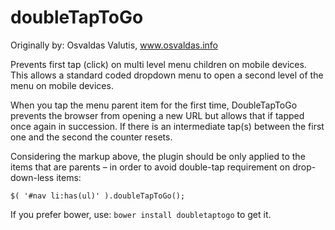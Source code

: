 doubleTapToGo
=============
Originally by: Osvaldas Valutis, www.osvaldas.info

Prevents first tap (click) on multi level menu children on mobile devices.  This allows a standard coded dropdown menu to open a second level of the menu on mobile devices.

When you tap the menu parent item for the first time, DoubleTapToGo prevents the browser from opening a new URL but allows that if tapped once again in succession. If there is an intermediate tap(s) between the first one and the second the counter resets. 

Considering the markup above, the plugin should be only applied to the items that are parents – in order to avoid double-tap requirement on drop-down-less items:

```$( '#nav li:has(ul)' ).doubleTapToGo();```

If you prefer bower, use: ```bower install doubletaptogo``` to get it.
